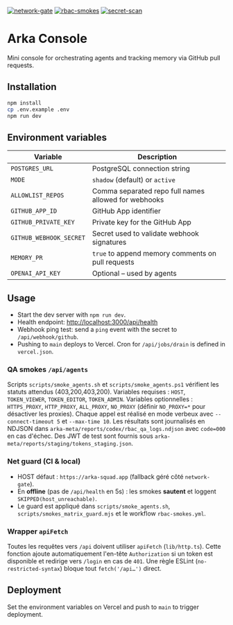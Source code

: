 [![network-gate](https://github.com/arka-squad/arka-labs/actions/workflows/network-gate.yml/badge.svg?branch=main)](https://github.com/arka-squad/arka-labs/actions/workflows/network-gate.yml)
[![rbac-smokes](https://github.com/arka-squad/arka-labs/actions/workflows/rbac-smokes.yml/badge.svg?branch=main)](https://github.com/arka-squad/arka-labs/actions/workflows/rbac-smokes.yml)
[![secret-scan](https://github.com/arka-squad/arka-labs/actions/workflows/secret-scan.yml/badge.svg?branch=main)](https://github.com/arka-squad/arka-labs/actions/workflows/secret-scan.yml)

# Arka Console

Mini console for orchestrating agents and tracking memory via GitHub pull requests.

## Installation

```bash
npm install
cp .env.example .env
npm run dev
```

## Environment variables

| Variable                | Description                                          |
| ----------------------- | ---------------------------------------------------- |
| `POSTGRES_URL`          | PostgreSQL connection string                         |
| `MODE`                  | `shadow` (default) or `active`                       |
| `ALLOWLIST_REPOS`       | Comma separated repo full names allowed for webhooks |
| `GITHUB_APP_ID`         | GitHub App identifier                                |
| `GITHUB_PRIVATE_KEY`    | Private key for the GitHub App                       |
| `GITHUB_WEBHOOK_SECRET` | Secret used to validate webhook signatures           |
| `MEMORY_PR`             | `true` to append memory comments on pull requests    |
| `OPENAI_API_KEY`        | Optional – used by agents                            |

## Usage

- Start the dev server with `npm run dev`.
- Health endpoint: [http://localhost:3000/api/health](http://localhost:3000/api/health)
- Webhook ping test: send a `ping` event with the secret to `/api/webhook/github`.
- Pushing to `main` deploys to Vercel. Cron for `/api/jobs/drain` is defined in `vercel.json`.

### QA smokes `/api/agents`

Scripts `scripts/smoke_agents.sh` et `scripts/smoke_agents.ps1` vérifient les statuts attendus (403,200,403,200).
Variables requises : `HOST`, `TOKEN_VIEWER`, `TOKEN_EDITOR`, `TOKEN_ADMIN`.
Variables optionnelles : `HTTPS_PROXY`, `HTTP_PROXY`, `ALL_PROXY`, `NO_PROXY` (définir `NO_PROXY=*` pour désactiver les proxies).
Chaque appel est réalisé en mode verbeux avec `--connect-timeout 5` et `--max-time 10`.
Les résultats sont journalisés en NDJSON dans `arka-meta/reports/codex/rbac_qa_logs.ndjson` avec `code=000` en cas d'échec.
Des JWT de test sont fournis sous `arka-meta/reports/staging/tokens_staging.json`.

### Net guard (CI & local)

- HOST défaut : `https://arka-squad.app` (fallback géré côté `network-gate`).
- En **offline** (pas de `/api/health` en 5s) : les smokes **sautent** et loggent `SKIPPED(host_unreachable)`.
- Le guard est appliqué dans `scripts/smoke_agents.sh`, `scripts/smokes_matrix_guard.mjs` et le workflow `rbac-smokes.yml`.

### Wrapper `apiFetch`

Toutes les requêtes vers `/api` doivent utiliser `apiFetch` (`lib/http.ts`).
Cette fonction ajoute automatiquement l'en-tête `Authorization` si un token est disponible et redirige vers `/login` en cas de `401`.
Une règle ESLint (`no-restricted-syntax`) bloque tout `fetch('/api…')` direct.

## Deployment

Set the environment variables on Vercel and push to `main` to trigger deployment.
